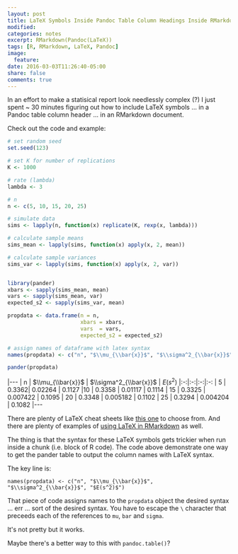 ```yaml
---
layout: post
title: LaTeX Symbols Inside Pandoc Table Column Headings Inside RMarkdown Documents
modified: 
categories: notes
excerpt: RMarkdown(Pandoc(LaTeX))
tags: [R, RMarkdown, LaTeX, Pandoc]
image:
  feature:
date: 2016-03-03T11:26:40-05:00
share: false
comments: true
---
```


In an effort to make a statisical report look needlessly complex (?) I just spent ~ 30 minutes figuring out how to include LaTeX symbols ... in a Pandoc table column header ... in an RMarkdown document. 

Check out the code and example:

```r
# set random seed
set.seed(123)

# set K for number of replications
K <- 1000

# rate (lambda)
lambda <- 3

# n 
n <- c(5, 10, 15, 20, 25)

# simulate data
sims <- lapply(n, function(x) replicate(K, rexp(x, lambda)))

# calculate sample means
sims_mean <- lapply(sims, function(x) apply(x, 2, mean))

# calculate sample variances
sims_var <- lapply(sims, function(x) apply(x, 2, var))


library(pander)
xbars <- sapply(sims_mean, mean)
vars <- sapply(sims_mean, var)
expected_s2 <- sapply(sims_var, mean)

propdata <- data.frame(n = n,
                       xbars = xbars, 
                       vars  = vars,
                       expected_s2 = expected_s2)

# assign names of dataframe with latex syntax 
names(propdata) <- c("n", "$\\mu_{\\bar{x}}$", "$\\sigma^2_{\\bar{x}}$", "$E(s^2)$")

pander(propdata)
```

|---
| n | $\\mu_{\\bar{x}}$ | $\\sigma^2_{\\bar{x}}$ | $E(s^2)$ 
|:-:|:-:|:-:|:-:
| 5 | 0.3362| 0.02264 | 0.1127 
|10 | 0.3358 | 0.01117 | 0.1114 
| 15 | 0.3325 | 0.007422 | 0.1095
| 20 | 0.3348  | 0.005182 | 0.1102
| 25 | 0.3294  | 0.004204 | 0.1082
|---

There are plenty of LaTeX cheat sheets like [this one](https://wch.github.io/latexsheet/latexsheet-0.png) to choose from. And there are plenty of examples of [using LaTeX in RMarkdown](http://www.calvin.edu/~rpruim/courses/m343/F12/RStudio/LatexExamples.html) as well. 

The thing is that the syntax for these LaTeX symbols gets trickier when run inside a chunk (i.e. block of R code). The code above demonstrate one way to get the pander table to output the column names with LaTeX syntax. 

The key line is:

`names(propdata) <- c("n", "$\\mu_{\\bar{x}}$", "$\\sigma^2_{\\bar{x}}$", "$E(s^2)$")`

That piece of code assigns names to the `propdata` object the desired syntax ... err ... sort of the desired syntax. You have to escape the `\` character that preceeds each of the references to `mu`, `bar` and `sigma`. 

It's not pretty but it works.

Maybe there's a better way to this with `pandoc.table()`?


